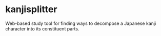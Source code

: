 # kanjisplitter
Web-based study tool for finding ways to decompose a Japanese kanji character into its constituent parts.
